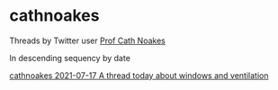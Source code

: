 # cathnoakes

Threads by Twitter user [Prof Cath Noakes](https://twitter.com/cathnoakes)

In descending sequency by date

[cathnoakes 2021-07-17 A thread today about windows and ventilation](/cathnoakes/CathNoakes%202021-07-17%20A%20thread%20today%20about%20windows%20and%20ventilation.pdf)
